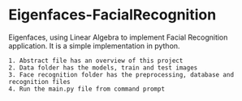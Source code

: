 # Eigenfaces-FacialRecognition
Eigenfaces, using Linear Algebra to implement Facial Recognition application. It is a simple implementation in python.

	1. Abstract file has an overview of this project
	2. Data folder has the models, train and test images
	3. Face recognition folder has the preprocessing, database and recognition files
	4. Run the main.py file from command prompt

